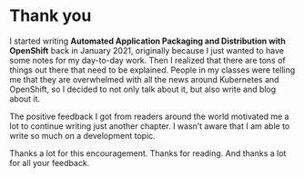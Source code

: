 # Thank you
I started writing **Automated Application Packaging and Distribution with OpenShift** back in January 2021, originally because I just wanted to have some notes for my day-to-day work. Then I realized that there are tons of things out there that need to be explained. People in my classes were telling me that they are overwhelmed with all the news around Kubernetes and OpenShift, so I decided to not only talk about it, but also write and blog about it. 

The positive feedback I got from readers around the world motivated me a lot to continue writing just another chapter. I wasn’t aware that I am able to write so much on a development topic.

Thanks a lot for this encouragement. Thanks for reading. And thanks a lot for all your feedback.
